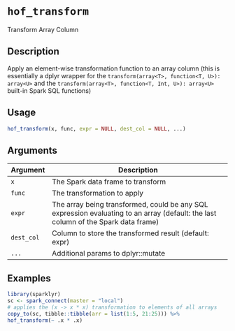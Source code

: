 # `hof_transform`

Transform Array Column


## Description

Apply an element-wise transformation function to an array column
 (this is essentially a dplyr wrapper for the
 `transform(array<T>, function<T, U>): array<U>` and the
 `transform(array<T>, function<T, Int, U>): array<U>` built-in Spark SQL functions)


## Usage

```r
hof_transform(x, func, expr = NULL, dest_col = NULL, ...)
```


## Arguments

Argument      |Description
------------- |----------------
`x`     |     The Spark data frame to transform
`func`     |     The transformation to apply
`expr`     |     The array being transformed, could be any SQL expression evaluating to an array (default: the last column of the Spark data frame)
`dest_col`     |     Column to store the transformed result (default: expr)
`...`     |     Additional params to dplyr::mutate


## Examples

```r
library(sparklyr)
sc <- spark_connect(master = "local")
# applies the (x -> x * x) transformation to elements of all arrays
copy_to(sc, tibble::tibble(arr = list(1:5, 21:25))) %>%
hof_transform(~ .x * .x)
```


